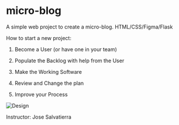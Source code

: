 # micro-blog
A simple web project to create a micro-blog. HTML/CSS/Figma/Flask

How to start a new project:

1. Become a User
(or have one in your team)

2. Populate the Backlog with help from the User

3. Make the Working Software

4. Review and Change the plan

5. Improve your Process

![Design](<https://github.com/JahongLiu/micro-blog/blob/main/Figma%20Design/Finished%20design.png?raw=true>)

Instructor: Jose Salvatierra
